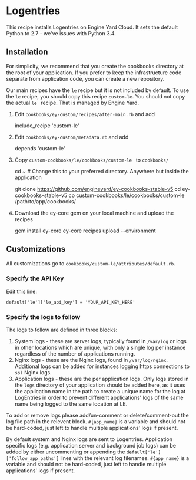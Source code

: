 # Logentries

This recipe installs Logentries on Engine Yard Cloud. It sets the default Python to 2.7 - we've issues with Python 3.4.


## Installation

For simplicity, we recommend that you create the cookbooks directory at the root of your application. If you prefer to keep the infrastructure code separate from application code, you can create a new repository.

Our main recipes have the `le` recipe but it is not included by default. To use the `le` recipe, you should copy this recipe `custom-le`. You should not copy the actual `le ` recipe. That is managed by Engine Yard.

1. Edit `cookbooks/ey-custom/recipes/after-main.rb` and add

      include_recipe 'custom-le'

2. Edit `cookbooks/ey-custom/metadata.rb` and add

      depends 'custom-le'

3. Copy `custom-cookbooks/le/cookbooks/custom-le ` to `cookbooks/`

      cd ~ # Change this to your preferred directory. Anywhere but inside the application

      git clone https://github.com/engineyard/ey-cookbooks-stable-v5
      cd ey-cookbooks-stable-v5
      cp custom-cookbooks/le/cookbooks/custom-le /path/to/app/cookbooks/

4. Download the ey-core gem on your local machine and upload the recipes

      gem install ey-core
      ey-core recipes upload --environment <nameofenvironment>

## Customizations

All customizations go to `cookbooks/custom-le/attributes/default.rb`.

### Specify the API Key

Edit this line:

```
default['le']['le_api_key'] = 'YOUR_API_KEY_HERE'
```

### Specify the logs to follow

The logs to follow are defined in three blocks:

1. System logs - these are server logs, typically found in `/var/log` or logs in other locations which are unique, with only a single log per instance regardless of the number of applications running.
2. Nginx logs - these are the Nginx logs, found in `/var/log/nginx`. Additional logs can be added for instances logging https connections to `ssl` Nginx logs.
3. Application logs - these are the per application logs. Only logs stored in the `logs` directory of your application should be added here, as it uses the application name in the path to create a unique name for the log at LogEntries in order to prevent different applications' logs of the same name being logged to the same location at LE.

To add or remove logs please add/un-comment or delete/comment-out the log file path in the relevent block. `#{app_name}` is a variable and should not be hard-coded, just left to handle multiple applications' logs if present.

By default system and Nginx logs are sent to Logentries. Application specific logs (e.g. application server and background job logs) can be added by either uncommenting or appending the `default['le']['follow_app_paths']` lines with the relevant log filenames. `#{app_name}` is a variable and should not be hard-coded, just left to handle multiple applications' logs if present.

